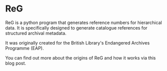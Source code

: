 # ReG
ReG is a python program that generates reference numbers for hierarchical data. It is specifically designed to generate catalogue references for structured archival metadata.

It was originally created for the British Library's Endangered Archives Programme (EAP).

You can find out more about the origins of ReG and how it works via this blog post.
